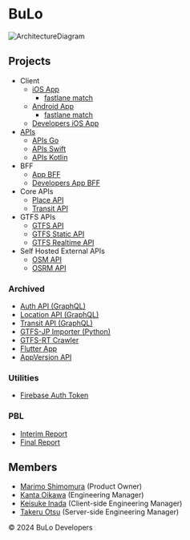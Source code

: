 # BuLo
![ArchitectureDiagram](https://github.com/bulo-hq/.github/assets/51151242/42d865ce-a07f-4f9b-804d-1bb375f2f45b)

## Projects
- Client
  - [iOS App](https://github.com/bulo-hq/ios-app)
    - [fastlane match](https://github.com/bulo-hq/ios-match)
  - [Android App](https://github.com/bulo-hq/android-app)
    - [fastlane match](https://github.com/bulo-hq/android-match)
  - [Developers iOS App](https://github.com/kantacky/BuLoDevelopers)
- [APIs](https://github.com/bulo-hq/apis)
  - [APIs Go](https://github.com/bulo-hq/apis-go)
  - [APIs Swift](https://github.com/bulo-hq/apis-swift)
  - [APIs Kotlin](https://github.com/bulo-hq/apis-kotlin)
- BFF
  - [App BFF](https://github.com/bulo-hq/app-bff)
  - [Developers App BFF](https://github.com/bulo-hq/developers-app-bff)
- Core APIs
  - [Place API](https://github.com/bulo-hq/place-api)
  - [Transit API](https://github.com/bulo-hq/transit-api)
- GTFS APIs
  - [GTFS API](https://github.com/bulo-hq/gtfs-api)
  - [GTFS Static API](https://github.com/bulo-hq/gtfs-static-api)
  - [GTFS Realtime API](https://github.com/bulo-hq/gtfs-realtime-api)
- Self Hosted External APIs
  - [OSM API](https://github.com/bulo-hq/osm-api)
  - [OSRM API](https://github.com/bulo-hq/osrm-api)

### Archived
- [Auth API (GraphQL)](https://github.com/bulo-hq/auth-api-gql)
- [Location API (GraphQL)](https://github.com/bulo-hq/location-api-gql)
- [Transit API (GraphQL)](https://github.com/bulo-hq/transit-api-gql)
- [GTFS-JP Importer (Python)](https://github.com/bulo-hq/gtfs-jp-importer-py)
- [GTFS-RT Crawler](https://github.com/bulo-hq/gtfs-rt-crawler)
- [Flutter App](https://github.com/bulo-hq/flutter-app)
- [AppVersion API](https://github.com/bulo-hq/app-version-api)

### Utilities
- [Firebase Auth Token](https://github.com/bulo-hq/firebase-auth-token)

### PBL
- [Interim Report](https://github.com/bulo-hq/pbl-interim-report)
- [Final Report](https://github.com/bulo-hq/pbl-final-report)

## Members
- [Marimo Shimomura](https://github.com/nanosuke) (Product Owner)
- [Kanta Oikawa](https://github.com/kantacky) (Engineering Manager)
- [Keisuke Inada](https://github.com/diffutpp) (Client-side Engineering Manager)
- [Takeru Otsu](https://github.com/otaken1221) (Server-side Engineering Manager)

&copy; 2024 BuLo Developers
